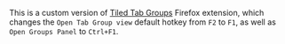 This is a custom version of [Tiled Tab Groups](https://github.com/chzesa/tiled-tab-groups) Firefox extension, which changes the `Open Tab Group view` default hotkey from `F2` to `F1`, as well as `Open Groups Panel` to `Ctrl+F1`.
